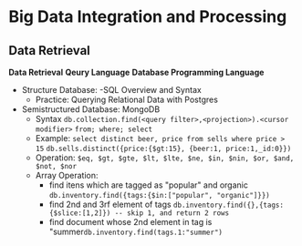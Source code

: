 # Big Data Integration and Processing
## Data Retrieval
**Data Retrieval** 
**Qeury Language**
**Database Programming Language**
 - Structure Database: 
   -SQL Overview and Syntax  
   - Practice: Querying Relational Data with Postgres
 - Semistructured Database: MongoDB 
   - Syntax
   `db.collection.find(<query filter>,<projection>).<cursor modifier>`
   `from; where; select `
   - Example: 
    `select distinct beer, price from sells where price > 15`
    `db.sells.distinct({price:{$gt:15}, {beer:1, price:1,_id:0}})`
   - Operation: 
   `$eq, $gt, $gte, $lt, $lte, $ne, $in, $nin, $or, $and, $not, $nor`
   - Array Operation: 
     - find itens which are tagged as "popular" and organic
     `db.inventory.find({tags:{$in:["popular", "organic"]}})`
     - find 2nd and 3rf element of tags 
     `db.inventory.find({},{tags:{$slice:[1,2]}) -- skip 1, and return 2 rows`
     - find document whose 2nd element in tag is "summer`db.inventory.find(tags.1:"summer")`
 
 
 
